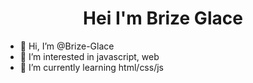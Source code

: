 <h1 style="text-align: center;">Hei I'm Brize Glace</h1>

- 👋 Hi, I’m @Brize-Glace
- 👀 I’m interested in javascript, web
- 🌱 I’m currently learning html/css/js

